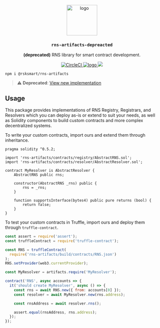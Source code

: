<p align="middle">
    <img src="https://www.rifos.org/assets/img/logo.svg" alt="logo" height="100" >
</p>
<h3 align="middle"><code>rns-artifacts-depreacted</code></h3>
<p align="middle">
    <b>(deprecated)</b> RNS library for smart contract development.
</p>
<p align="middle">
    <a href="https://circleci.com/gh/rnsdomains/rns-artifacts-depreacted">
        <img src="https://circleci.com/gh/rnsdomains/rns-artifacts-deprecated.svg?style=svg" alt="CircleCI" />
    </a>
    <a href="https://badge.fury.io/js/%40rnsdomains%2Frns-artifacts">
        <img src="https://badge.fury.io/js/%40rsksmart%2Frns-artifacts.svg" alt="logo" />
    </a>
    <a href="https://crytic.io/rnsdomains/rns-artifacts-deprecated"><img src="https://crytic.io/api/repositories/EINEI5coSh-ZW6dICU3oCA/badge.svg?token=fe91d693-ecee-459f-ab16-2f29ebc51d4d" /></a>
</p>

```
npm i @rsksmart/rns-artifacts
```

> :warning: **Deprecated**: [View new implementation](/rnsdomains/rns-artifacts/)

## Usage

This package provides implementations of RNS Registry, Registrars, and Resolvers which you can deploy as-is or extend to suit your needs, as well as Solidity components to build custom contracts and more complex decentralized systems.

To write your custom contracts, import ours and extend them through inheritance.

```solidity
pragma solidity ^0.5.2;

import 'rns-artifacts/contracts/registry/AbstractRNS.sol';
import 'rns-artifacts/contracts/resolver/AbstractResolver.sol';

contract MyResolver is AbstractResolver {
    AbstractRNS public rns;

    constructor(AbstractRNS _rns) public {
        rns = _rns;
    }

    function supportsInterface(bytes4) public pure returns (bool) {
        return false;
    }
}
```

To test your custom contracts in Truffle, import ours and deploy them through `truffle-contract`.

```js
const assert = require('assert');
const truffleContract = require('truffle-contract');

const RNS = truffleContract(
  require('rns-artifacts/build/contracts/RNS.json')
);
RNS.setProvider(web3.currentProvider);

const MyResolver = artifacts.require('MyResolver');

contract('RNS', async accounts => {
  it('should create MyResolver', async () => {
    const rns = await RNS.new({ from: accounts[0] });
    const resolver = await MyResolver.new(rns.address);

    const rnsAddress = await resolver.rns();

    assert.equal(rnsAddress, rns.address);
  });
});
```
